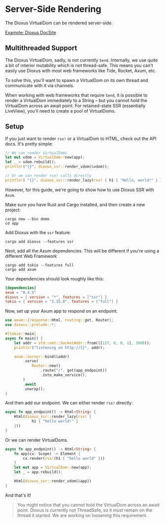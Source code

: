 # Server-Side Rendering

The Dioxus VirtualDom can be rendered server-side.

[Example: Dioxus DocSite](https://github.com/dioxusLabs/docsite)

## Multithreaded Support

The Dioxus VirtualDom, sadly, is not currently `Send`. Internally, we use quite a bit of interior mutability which is not thread-safe. This means you can't easily use Dioxus with most web frameworks like Tide, Rocket, Axum, etc.

To solve this, you'll want to spawn a VirtualDom on its own thread and communicate with it via channels.

When working with web frameworks that require `Send`, it is possible to render a VirtualDom immediately to a String – but you cannot hold the VirtualDom across an await point. For retained-state SSR (essentially LiveView), you'll need to create a pool of VirtualDoms.


## Setup

If you just want to render `rsx!` or a VirtualDom to HTML, check out the API docs. It's pretty simple:

```rust
// We can render VirtualDoms
let mut vdom = VirtualDom::new(app);
let _ = vdom.rebuild();
println!("{}", dioxus_ssr::render_vdom(&vdom));

// Or we can render rsx! calls directly
println!( "{}", dioxus_ssr::render_lazy(rsx! { h1 { "Hello, world!" } } );
```

However, for this guide, we're going to show how to use Dioxus SSR with `Axum`.

Make sure you have Rust and Cargo installed, and then create a new project:

```shell
cargo new --bin demo
cd app
```

Add Dioxus with the `ssr` feature:

```shell
cargo add dioxus --features ssr
```

Next, add all the Axum dependencies. This will be different if you're using a different Web Framework

```
cargo add tokio --features full
cargo add axum
```

Your dependencies should look roughly like this:

```toml
[dependencies]
axum = "0.4.5"
dioxus = { version = "*", features = ["ssr"] }
tokio = { version = "1.15.0", features = ["full"] }
```

Now, set up your Axum app to respond on an endpoint.

```rust
use axum::{response::Html, routing::get, Router};
use dioxus::prelude::*;

#[tokio::main]
async fn main() {
    let addr = std::net::SocketAddr::from(([127, 0, 0, 1], 3000));
    println!("listening on http://{}", addr);

    axum::Server::bind(&addr)
        .serve(
            Router::new()
                .route("/", get(app_endpoint))
                .into_make_service(),
        )
        .await
        .unwrap();
}
```

And then add our endpoint. We can either render `rsx!` directly:

```rust
async fn app_endpoint() -> Html<String> {
    Html(dioxus_ssr::render_lazy(rsx! {
            h1 { "hello world!" }
    }))
}
```

Or we can render VirtualDoms.

```rust
async fn app_endpoint() -> Html<String> {
    fn app(cx: Scope) -> Element {
        cx.render(rsx!(h1 { "hello world" }))
    }
    let mut app = VirtualDom::new(app);
    let _ = app.rebuild();

    Html(dioxus_ssr::render_vdom(&app))
}
```

And that's it!

> You might notice that you cannot hold the VirtualDom across an await point. Dioxus is currently not ThreadSafe, so it _must_ remain on the thread it started. We are working on loosening this requirement.
